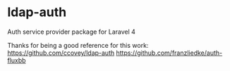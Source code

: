 ldap-auth
=========

Auth service provider package for Laravel 4

Thanks for being a good reference for this work:
https://github.com/ccovey/ldap-auth
https://github.com/franzliedke/auth-fluxbb
